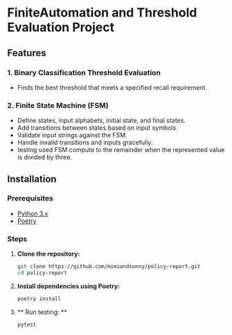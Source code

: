 # FiniteAutomation and Threshold Evaluation Project

## Features

### 1. Binary Classification Threshold Evaluation
- Finds the best threshold that meets a specified recall requirement.
### 2. Finite State Machine (FSM)
- Define states, input alphabets, initial state, and final states.
- Add transitions between states based on input symbols.
- Validate input strings against the FSM.
- Handle invalid transitions and inputs gracefully.
- testing used FSM compute to the remainder when the represented value is divided by
three.

## Installation

### Prerequisites
- [Python 3.x](https://www.python.org/downloads/)
- [Poetry](https://python-poetry.org/)

### Steps

1. **Clone the repository:**
   ```bash
   git clone https://github.com/mimiandsunny/policy-report.git
   cd policy-report
   
2. **Install dependencies using Poetry:**

   ```bash
   poetry install
   
3. ** Run testing: **
   ```
   pytest
